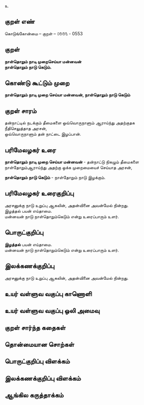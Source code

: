 உ

## குறள் எண் 

கொடுங்கோன்மை  – குறள் – ௦௫௫௩ - 0553  

## குறள் 

**நாள்தொறும் நாடி முறைசெய்யா மன்னவன்  
நாள்தொறும் நாடு கெடும்.**  

## கொண்டு கூட்டும் முறை

**நாள்தொறும் நாடி முறை செய்யா மன்னவன், நாள்தொறும் நாடு கெடும்**

## குறள் சாரம் 

தன்நாட்டில் நடக்கும் தீமைகளை ஒவ்வொருநாளும் ஆராய்ந்து அதற்குதக நீதிசெலுத்தாத அரசன்,  
ஒவ்வொருநாளும் தன் நாட்டை இழப்பான்.  

## பரிமேலழகர் உரை

**நாள்தொறும் நாடி முறை செய்யா மன்னவன்** - தன்நாட்டு நிகழும் தீமைகளை நாள்தோறும்ஆராய்ந்து அதற்கு ஒக்க முறைமையைச் செய்யாத அரசன்,  

**நாள்தொறும் நாடு கெடும்** - நாள்தோறும் நாடு இழக்கும். 

## பரிமேலழகர் உரைகுறிப்பு   

அரசனுக்கு நாடு உறுப்பு ஆகலின், அதன்வினை அவன்மேல் நின்றது.  
இழத்தல் பயன் எய்தாமை.   
மன்னவன் நாடு நாள்தொறும்கெடும் என்று உரைப்பாரும் உளர்.    

## பொருட்குறிப்பு 

**இழத்தல்** பயன் எய்தாமை.   
மன்னவன் நாடு நாள்தொறும்கெடும் என்று உரைப்பாரும் உளர்.      

## இலக்கணக்குறிப்பு  

அரசனுக்கு நாடு உறுப்பு ஆகலின், அதன்வினை அவன்மேல் நின்றது.  

## உயர் வள்ளுவ வகுப்பு காணொளி


## உயர் வள்ளுவ வகுப்பு ஒலி அமைவு 

 
## குறள் சார்ந்த கதைகள் 


## தொன்மையான சொற்கள்


## பொருட்குறிப்பு விளக்கம்


## இலக்கணக்குறிப்பு விளக்கம்


## ஆங்கில கருத்தாக்கம் 


